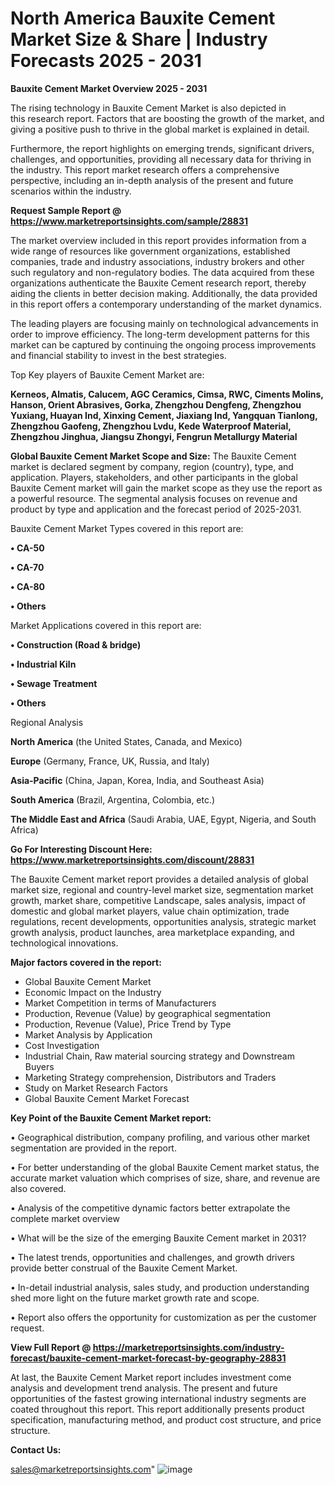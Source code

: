 # North America Bauxite Cement Market Size & Share | Industry Forecasts 2025 - 2031

<Strong> Bauxite Cement Market Overview 2025 - 2031</strong>

The rising technology in Bauxite Cement Market is also depicted in this research report. Factors that are boosting the growth of the market, and giving a positive push to thrive in the global market is explained in detail.

Furthermore, the report highlights on emerging trends, significant drivers, challenges, and opportunities, providing all necessary data for thriving in the industry. This report market research offers a comprehensive perspective, including an in-depth analysis of the present and future scenarios within the industry.

<strong>Request Sample Report @ <a href=https://www.marketreportsinsights.com/sample/28831>https://www.marketreportsinsights.com/sample/28831</a></strong>

The market overview included in this report provides information from a wide range of resources like government organizations, established companies, trade and industry associations, industry brokers and other such regulatory and non-regulatory bodies. The data acquired from these organizations authenticate the Bauxite Cement research report, thereby aiding the clients in better decision making. Additionally, the data provided in this report offers a contemporary understanding of the market dynamics.

The leading players are focusing mainly on technological advancements in order to improve efficiency. The long-term development patterns for this market can be captured by continuing the ongoing process improvements and financial stability to invest in the best strategies.

Top Key players of Bauxite Cement Market are:

<strong>Kerneos, Almatis, Calucem, AGC Ceramics, Cimsa, RWC, Ciments Molins, Hanson, Orient Abrasives, Gorka, Zhengzhou Dengfeng, Zhengzhou Yuxiang, Huayan Ind, Xinxing Cement, Jiaxiang Ind, Yangquan Tianlong, Zhengzhou Gaofeng, Zhengzhou Lvdu, Kede Waterproof Material, Zhengzhou Jinghua, Jiangsu Zhongyi, Fengrun Metallurgy Material</strong>

<strong><b>Global Bauxite Cement Market Scope and Size:</b></strong>
The Bauxite Cement market is declared segment by company, region (country), type, and application. Players, stakeholders, and other participants in the global Bauxite Cement market will gain the market scope as they use the report as a powerful resource. The segmental analysis focuses on revenue and product by type and application and the forecast period of 2025-2031.

Bauxite Cement Market Types covered in this report are:

<strong>• CA-50

• CA-70

• CA-80

• Others</strong>

Market Applications covered in this report are:

<strong>• Construction (Road & bridge)

• Industrial Kiln

• Sewage Treatment

• Others</strong> 

Regional Analysis

<strong>North America</strong> (the United States, Canada, and Mexico)

<strong>Europe</strong> (Germany, France, UK, Russia, and Italy)

<strong>Asia-Pacific</strong> (China, Japan, Korea, India, and Southeast Asia)

<strong>South America</strong> (Brazil, Argentina, Colombia, etc.)

<strong>The Middle East and Africa</strong> (Saudi Arabia, UAE, Egypt, Nigeria, and South Africa)

<strong>Go For Interesting Discount Here: <a href=https://www.marketreportsinsights.com/discount/28831>https://www.marketreportsinsights.com/discount/28831</a></strong>

The Bauxite Cement market report provides a detailed analysis of global market size, regional and country-level market size, segmentation market growth, market share, competitive Landscape, sales analysis, impact of domestic and global market players, value chain optimization, trade regulations, recent developments, opportunities analysis, strategic market growth analysis, product launches, area marketplace expanding, and technological innovations.

<strong><b>Major factors covered in the report:</b></strong>
<ul>
  <li>Global Bauxite Cement Market </li>
  <li>Economic Impact on the Industry</li>
  <li>Market Competition in terms of Manufacturers</li>
  <li>Production, Revenue (Value) by geographical segmentation</li>
  <li>Production, Revenue (Value), Price Trend by Type</li>
  <li>Market Analysis by Application</li>
  <li>Cost Investigation</li>
  <li>Industrial Chain, Raw material sourcing strategy and Downstream Buyers</li>
  <li>Marketing Strategy comprehension, Distributors and Traders</li>
  <li>Study on Market Research Factors</li>
  <li>Global Bauxite Cement Market Forecast</li>
</ul>

<strong><b>Key Point of the Bauxite Cement Market report:</b></strong>

• Geographical distribution, company profiling, and various other market segmentation are provided in the report.

• For better understanding of the global Bauxite Cement market status, the accurate market valuation which comprises of size, share, and revenue are also covered.

• Analysis of the competitive dynamic factors better extrapolate the complete market overview

• What will be the size of the emerging Bauxite Cement market in 2031?

• The latest trends, opportunities and challenges, and growth drivers provide better construal of the Bauxite Cement Market.

• In-detail industrial analysis, sales study, and production understanding shed more light on the future market growth rate and scope.

• Report also offers the opportunity for customization as per the customer request.

<strong><b>View Full Report @ <a href=https://marketreportsinsights.com/industry-forecast/bauxite-cement-market-forecast-by-geography-28831>https://marketreportsinsights.com/industry-forecast/bauxite-cement-market-forecast-by-geography-28831</a></b></strong>


At last, the Bauxite Cement Market report includes investment come analysis and development trend analysis. The present and future opportunities of the fastest growing international industry segments are coated throughout this report. This report additionally presents product specification, manufacturing method, and product cost structure, and price structure.

<strong>Contact Us:</strong>

sales@marketreportsinsights.com"
![image](https://github.com/user-attachments/assets/7e79e992-d849-40e9-8ba5-13e734443ec2)
